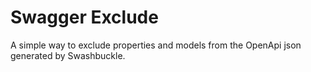 # Swagger Exclude

A simple way to exclude properties and models from the OpenApi json generated by Swashbuckle.
